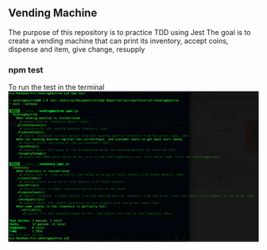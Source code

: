 ## Vending Machine

The purpose of this repository is to practice TDD using Jest
The goal is to create a vending machine that can print its inventory, accept coins, dispense and item, give change, resupply

### npm test

To run the test in the terminal
![Screenshot](JestScreenShot.png)
